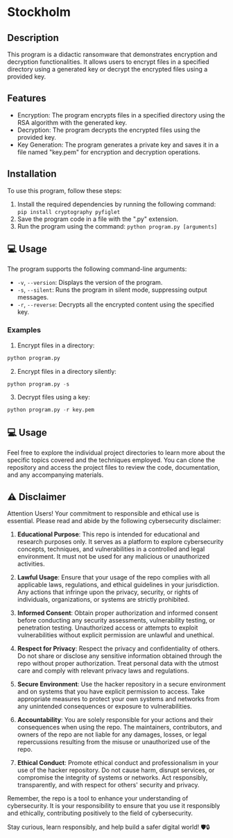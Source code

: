# Stockholm

## Description

This program is a didactic ransomware that demonstrates encryption and decryption functionalities. It allows users to encrypt files in a specified directory using a generated key or decrypt the encrypted files using a provided key.

## Features

- Encryption: The program encrypts files in a specified directory using the RSA algorithm with the generated key.
- Decryption: The program decrypts the encrypted files using the provided key.
- Key Generation: The program generates a private key and saves it in a file named "key.pem" for encryption and decryption operations.

## Installation

To use this program, follow these steps:

1. Install the required dependencies by running the following command: `pip install cryptography pyfiglet`
2. Save the program code in a file with the ".py" extension.
3. Run the program using the command: `python program.py [arguments]`

## 💻 Usage
The program supports the following command-line arguments:

- `-v`, `--version`: Displays the version of the program.
- `-s`, `--silent`: Runs the program in silent mode, suppressing output messages.
- `-r`, `--reverse`: Decrypts all the encrypted content using the specified key.

### Examples

1. Encrypt files in a directory:

```python
python program.py
```

2. Encrypt files in a directory silently:

```python
python program.py -s
```

3. Decrypt files using a key:

```python
python program.py -r key.pem
```

## 💻 Usage

Feel free to explore the individual project directories to learn more about the specific topics covered and the techniques employed. You can clone the repository and access the project files to review the code, documentation, and any accompanying materials.

## ⚠️ Disclaimer

Attention Users! Your commitment to responsible and ethical use is essential. Please read and abide by the following cybersecurity disclaimer:

1. **Educational Purpose**: This repo is intended for educational and research purposes only. It serves as a platform to explore cybersecurity concepts, techniques, and vulnerabilities in a controlled and legal environment. It must not be used for any malicious or unauthorized activities.

2. **Lawful Usage**: Ensure that your usage of the repo complies with all applicable laws, regulations, and ethical guidelines in your jurisdiction. Any actions that infringe upon the privacy, security, or rights of individuals, organizations, or systems are strictly prohibited.

3. **Informed Consent**: Obtain proper authorization and informed consent before conducting any security assessments, vulnerability testing, or penetration testing. Unauthorized access or attempts to exploit vulnerabilities without explicit permission are unlawful and unethical.

4. **Respect for Privacy**: Respect the privacy and confidentiality of others. Do not share or disclose any sensitive information obtained through the repo without proper authorization. Treat personal data with the utmost care and comply with relevant privacy laws and regulations.

5. **Secure Environment**: Use the hacker repository in a secure environment and on systems that you have explicit permission to access. Take appropriate measures to protect your own systems and networks from any unintended consequences or exposure to vulnerabilities.

6. **Accountability**: You are solely responsible for your actions and their consequences when using the repo. The maintainers, contributors, and owners of the repo are not liable for any damages, losses, or legal repercussions resulting from the misuse or unauthorized use of the repo.

7. **Ethical Conduct**: Promote ethical conduct and professionalism in your use of the hacker repository. Do not cause harm, disrupt services, or compromise the integrity of systems or networks. Act responsibly, transparently, and with respect for others' security and privacy.

Remember, the repo is a tool to enhance your understanding of cybersecurity. It is your responsibility to ensure that you use it responsibly and ethically, contributing positively to the field of cybersecurity.

Stay curious, learn responsibly, and help build a safer digital world! 🛡️🔒
